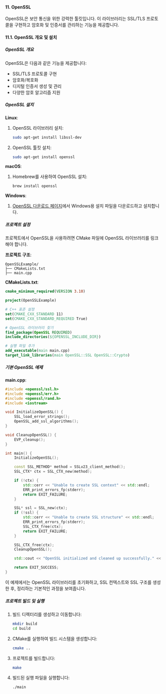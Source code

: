 #### 11. OpenSSL

OpenSSL은 보안 통신을 위한 강력한 툴킷입니다. 이 라이브러리는 SSL/TLS 프로토콜을 구현하고 암호화 및 인증서를 관리하는 기능을 제공합니다.

#### 11.1. OpenSSL 개요 및 설치

##### OpenSSL 개요

OpenSSL은 다음과 같은 기능을 제공합니다:
- SSL/TLS 프로토콜 구현
- 암호화/복호화
- 디지털 인증서 생성 및 관리
- 다양한 암호 알고리즘 지원

##### OpenSSL 설치

**Linux**:

1. OpenSSL 라이브러리 설치:
   ```bash
   sudo apt-get install libssl-dev
   ```

2. OpenSSL 툴킷 설치:
   ```bash
   sudo apt-get install openssl
   ```

**macOS**:

1. Homebrew를 사용하여 OpenSSL 설치:
   ```bash
   brew install openssl
   ```

**Windows**:

1. [OpenSSL 다운로드 페이지](https://slproweb.com/products/Win32OpenSSL.html)에서 Windows용 설치 파일을 다운로드하고 설치합니다.

##### 프로젝트 설정

프로젝트에서 OpenSSL을 사용하려면 CMake 파일에 OpenSSL 라이브러리를 링크해야 합니다.

**프로젝트 구조**:
```
OpenSSLExample/
├── CMakeLists.txt
├── main.cpp
```

**CMakeLists.txt**:
```cmake
cmake_minimum_required(VERSION 3.10)

project(OpenSSLExample)

# C++ 표준 설정
set(CMAKE_CXX_STANDARD 11)
set(CMAKE_CXX_STANDARD_REQUIRED True)

# OpenSSL 라이브러리 찾기
find_package(OpenSSL REQUIRED)
include_directories(${OPENSSL_INCLUDE_DIR})

# 실행 파일 추가
add_executable(main main.cpp)
target_link_libraries(main OpenSSL::SSL OpenSSL::Crypto)
```

##### 기본 OpenSSL 예제

**main.cpp**:
```cpp
#include <openssl/ssl.h>
#include <openssl/err.h>
#include <openssl/rand.h>
#include <iostream>

void InitializeOpenSSL() {
    SSL_load_error_strings();
    OpenSSL_add_ssl_algorithms();
}

void CleanupOpenSSL() {
    EVP_cleanup();
}

int main() {
    InitializeOpenSSL();

    const SSL_METHOD* method = SSLv23_client_method();
    SSL_CTX* ctx = SSL_CTX_new(method);

    if (!ctx) {
        std::cerr << "Unable to create SSL context" << std::endl;
        ERR_print_errors_fp(stderr);
        return EXIT_FAILURE;
    }

    SSL* ssl = SSL_new(ctx);
    if (!ssl) {
        std::cerr << "Unable to create SSL structure" << std::endl;
        ERR_print_errors_fp(stderr);
        SSL_CTX_free(ctx);
        return EXIT_FAILURE;
    }

    SSL_CTX_free(ctx);
    CleanupOpenSSL();

    std::cout << "OpenSSL initialized and cleaned up successfully." << std::endl;

    return EXIT_SUCCESS;
}
```

이 예제에서는 OpenSSL 라이브러리를 초기화하고, SSL 컨텍스트와 SSL 구조를 생성한 후, 정리하는 기본적인 과정을 보여줍니다.

##### 프로젝트 빌드 및 실행

1. 빌드 디렉터리를 생성하고 이동합니다:
   ```bash
   mkdir build
   cd build
   ```

2. CMake를 실행하여 빌드 시스템을 생성합니다:
   ```bash
   cmake ..
   ```

3. 프로젝트를 빌드합니다:
   ```bash
   make
   ```

4. 빌드된 실행 파일을 실행합니다:
   ```bash
   ./main
   ```
